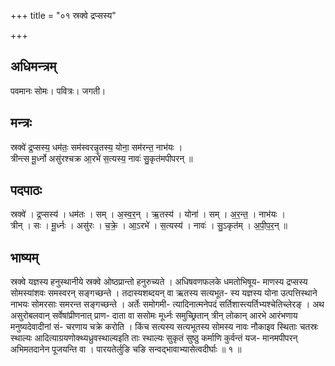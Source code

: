 +++
title = "०१ स्रक्वे द्रप्सस्य"

+++
## अधिमन्त्रम्
पवमानः सोमः। पवित्रः। जगती।

## मन्त्रः
स्रक्वे॑ द्र॒प्सस्य॒ धम॑तः॒ सम॑स्वरन्नृ॒तस्य॒ योना॒ सम॑रन्त॒ नाभ॑यः ।  
त्रीन्त्स मू॒र्ध्नो असु॑रश्चक्र आ॒रभे॑ स॒त्यस्य॒ नावः॑ सु॒कृत॑मपीपरन् ॥

## पदपाठः
स्रक्वे॑ । द्र॒प्सस्य॑ । धम॑तः । सम् । अ॒स्व॒र॒न् । ऋ॒तस्य॑ । योना॑ । सम् । अ॒र॒न्त॒ । नाभ॑यः ।  
त्रीन् । सः । मू॒र्ध्नः । असु॑रः । च॒क्रे॒ । आ॒ऽरभे॑ । स॒त्यस्य॑ । नावः॑ । सु॒ऽकृत॑म् । अ॒पी॒प॒र॒न् ॥

## भाष्यम्
स्रक्वे यज्ञस्य हनुस्थानीये स्रक्वे ओष्ठप्रान्तो हनुरुच्यते । अधिषवणफलके धमतोभिषूय- माणस्य द्रप्सस्य सोमस्यांशवः समस्वरन् सङ्गच्छन्ते । तदास्यशब्दयन् वा ऋतस्य सत्यभूत- स्य यज्ञस्य योना उत्पत्तिस्थाने नाभयः सोमरसाः समरन्त सङ्गच्छन्ते । अर्तेः समोगमी- त्यादिनात्मनेपदं सर्तिशास्त्यर्तिभ्यश्चेतिच्लेरङ् । अथ असुरोबलवान् सर्वेषांप्रीणनात् प्राण- दाता वा ससोमः मूर्ध्नः समुच्छ्रितान् त्रीन् लोकान् आरभे आरंभणाय मनुष्यदेवादीनां सं- चरणाय चक्रे करोति । किंच सत्यस्य सत्यभूतस्य सोमस्य नावः नौकाइव स्थिताः चतस्रः स्थाल्यः आदित्याग्रयणोक्थ्यध्रुवस्थाल्यइति ताः स्थाल्यः सुकृतं सुष्ठु कर्माणि कुर्वन्तं यज- मानमपीपरन् अभिमतदानेन पूजयन्ति वा । पारयतेर्लुङि चङि सन्वद्भावाभ्यासेत्वदीर्घाः ॥ १ ॥
